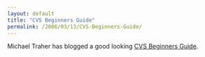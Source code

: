 ```yaml
---
layout: default
title: "CVS Beginners Guide"
permalink: /2006/03/13/CVS-Beginners-Guide/
---
```


Michael Traher has blogged a good looking <a href="http://www.socialpoints.com/blog/client/index.cfm?mode=cat&catid=459AE26B-2B31-9EF1-16F4843C9151D192" target="_blank">CVS Beginners Guide</a>.